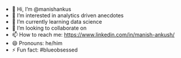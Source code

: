 - 👋 Hi, I’m @manishankus
- 👀 I’m interested in analytics driven anecdotes
- 🌱 I’m currently learning data science
- 💞️ I’m looking to collaborate on 
- 📫 How to reach me: https://www.linkedin.com/in/manish-ankush/
- 😄 Pronouns: he/him
- ⚡ Fun fact: #blueobsessed

<!---
manishankus/manishankus is a ✨ special ✨ repository because its `README.md` (this file) appears on your GitHub profile.
You can click the Preview link to take a look at your changes.
--->
